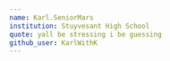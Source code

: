 ```yaml
---
name: Karl.SeniorMars
institution: Stuyvesant High School
quote: yall be stressing i be guessing
github_user: KarlWithK 
---
```

